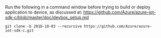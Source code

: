 
Run the following in a command window before trying to build or deploy application to device,
as discussed at: https://github.com/Azure/azure-iot-sdk-c/blob/master/doc/devbox_setup.md

    git clone -b 2018-10-03 --recursive https://github.com/Azure/azure-iot-sdk-c.git


